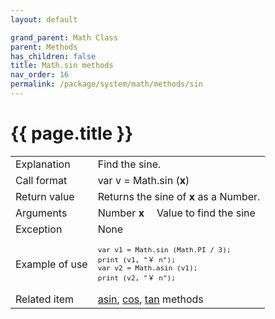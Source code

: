 ```yaml
---
layout: default

grand_parent: Math Class
parent: Methods
has_children: false
title: Math.sin methods
nav_order: 16
permalink: /package/system/math/methods/sin
---
```

# {{ page.title }}

<table>
  <tr>
    <td>Explanation</td>
    <td colspan="2">Find the sine.</td>
  </tr>
  <tr>
    <td>Call format</td>
    <td colspan="2">var v = Math.sin (<b>x</b>)</td>
  </tr>
  <tr>
    <td>Return value</td>
    <td colspan="2">Returns the sine of <b>x</b> as a Number.</td>
  </tr>  
 <tr>
    <td>Arguments</td>
    <td>Number <b>x</b></td>
    <td>Value to find the sine</td>
  </tr>
  <tr>
    <td>Exception</td>
    <td colspan="2">None</td>
  </tr>
  <tr>
    <td>Example of use</td>
    <td colspan="2"><code><pre>var v1 = Math.sin (Math.PI / 3);
print (v1, "￥ n");
var v2 = Math.asin (v1);
print (v2, "￥ n");</pre></code></td>
  </tr>
  <tr>
    <td>Related item</td>
    <td colspan="2"><a href="/package/system/math/methods/asin">asin</a>, <a href="/package/system/math/methods/cos">cos</a>, <a href="/package/system/math/methods/tan">tan</a> methods</td>
  </tr>
</table>



